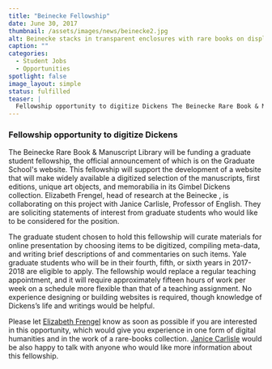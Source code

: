 ```yaml
---
title: "Beinecke Fellowship"
date: June 30, 2017
thumbnail: /assets/images/news/beinecke2.jpg
alt: Beinecke stacks in transparent enclosures with rare books on display.
caption: ""
categories:
  - Student Jobs
  - Opportunities
spotlight: false
image_layout: simple
status: fulfilled
teaser: |
  Fellowship opportunity to digitize Dickens The Beinecke Rare Book & Manuscript Library will be funding a graduate student fellowship, the official announcement of which is on the Graduate School' website.
---
```


### Fellowship opportunity to digitize Dickens

The Beinecke Rare Book &amp; Manuscript Library will be funding a graduate student fellowship, the official announcement of which is on the Graduate School's website. This fellowship will support the development of a website that will make widely available a digitized selection of the manuscripts, first editions, unique art objects, and memorabilia in its Gimbel Dickens collection. Elizabeth Frengel, head of research at the Beinecke , is collaborating on this project with Janice Carlisle, Professor of English. They are soliciting statements of interest from graduate students who would like to be considered for the position.

The graduate student chosen to hold this fellowship will curate materials for online presentation by choosing items to be digitized, compiling meta-data, and writing brief descriptions of and commentaries on such items. Yale graduate students who will be in their fourth, fifth, or sixth years in 2017-2018 are eligible to apply. The fellowship would replace a regular teaching appointment, and it will require approximately fifteen hours of work per week on a schedule more flexible than that of a teaching assignment. No experience designing or building websites is required, though knowledge of Dickens’s life and writings would be helpful.

Please let [Elizabeth Frengel](mailto:elizabeth.frengel@yale.edu) know as soon as possible if you are interested in this opportunity, which would give you experience in one form of digital humanities and in the work of a rare-books collection. [Janice Carlisle](mailto:janice.carlisle@yale.edu) would be also happy to talk with anyone who would like more information about this fellowship.
